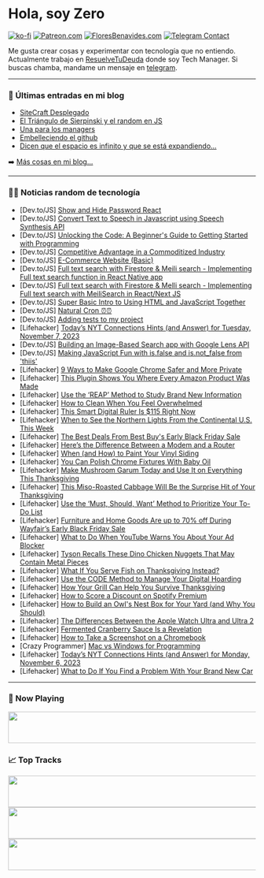 # Hola, soy Zero

[![ko-fi](https://ko-fi.com/img/githubbutton_sm.svg)](https://ko-fi.com/J3J4N0LUK)
[![Patreon.com](https://img.shields.io/endpoint.svg?url=https%3A%2F%2Fshieldsio-patreon.vercel.app%2Fapi%3Fusername%3Dzerodragon%26type%3Dpatrons&style=for-the-badge)](https://patreon.com/zerodragon)
[![FloresBenavides.com](https://img.shields.io/website?down_message=oops&label=MiBlog&style=for-the-badge&up_message=online&url=https%3A%2F%2Ffloresbenavides.com)](https://floresbenavides.com)
[![Telegram Contact](https://img.shields.io/badge/escr%C3%ADbeme-ZeroDragon-%2326A5E4?style=for-the-badge&logo=telegram)](https://t.me/zerodragon)

Me gusta crear cosas y experimentar con tecnología que no entiendo.
Actualmente trabajo en [ResuelveTuDeuda](http://github.com/resuelve) donde soy Tech Manager.
Si buscas chamba, mandame un mensaje en [telegram](https://t.me/zerodragon).

---

### 📕 Últimas entradas en mi blog
<!-- BLOG-POST-LIST:START -->
- [SiteCraft Desplegado](https://floresbenavides.com/sitecraft-desplegado/)
- [El Triángulo de Sierpinski y el random en JS](https://floresbenavides.com/el-triangulo-de-sierpinski-y-el-random-en-js/)
- [Una para los managers](https://floresbenavides.com/una-para-los-managers/)
- [Embelleciendo el github](https://floresbenavides.com/embelleciendo-el-github/)
- [Dicen que el espacio es infinito y que se está expandiendo…](https://floresbenavides.com/dicen-que-el-espacio-es-infinito-y-que-se-esta-expandiendo/)
<!-- BLOG-POST-LIST:END -->

➡️ [Más cosas en mi blog...](https://floresbenavides.com)

---

### 👨‍💻 Noticias random de tecnología
<!-- TECH-POSTS:START -->
- [Dev.to/JS] [Show and Hide Password React](https://dev.to/sanketbodake/show-and-hide-password-react-3ejl)
- [Dev.to/JS] [Convert Text to Speech in Javascript using Speech Synthesis API](https://dev.to/devsmitra/convert-text-to-speech-in-javascript-using-speech-synthesis-api-223g)
- [Dev.to/JS] [Unlocking the Code: A Beginner&#39;s Guide to Getting Started with Programming](https://dev.to/kenferio/unlocking-the-code-a-beginners-guide-to-getting-started-with-programming-4okd)
- [Dev.to/JS] [Competitive Advantage in a Commoditized Industry](https://dev.to/spwebdevs012/competitive-advantage-in-a-commoditized-industry-1086)
- [Dev.to/JS] [E-Commerce Website &lpar;Basic&rpar;](https://dev.to/spwebdevs012/e-commerce-website-basic-4f3b)
- [Dev.to/JS] [Full text search with Firestore &amp; Meili search - Implementing Full text search function in React Native app](https://dev.to/gautham495/full-text-search-with-firestore-meili-search-implementing-full-text-search-function-in-react-native-app-36bk)
- [Dev.to/JS] [Full text search with Firestore &amp; Melli search - Implementing Full text search with MeiliSearch in React/Next JS](https://dev.to/gautham495/full-text-search-with-firestore-melli-search-implementing-full-text-search-with-meilisearch-in-reactnext-js-2n42)
- [Dev.to/JS] [Super Basic Intro to Using HTML and JavaScript Together](https://dev.to/moosesharkgames/super-basic-intro-to-using-html-and-javascript-together-43mb)
- [Dev.to/JS] [Natural Cron ⏰⏰](https://dev.to/satyajitnayak/natural-cron-2l3o)
- [Dev.to/JS] [Adding tests to my project](https://dev.to/sdthaker/adding-tests-to-my-project-1l7k)
- [Lifehacker] [Today’s NYT Connections Hints &lpar;and Answer&rpar; for Tuesday, November 7, 2023](https://lifehacker.com/nyt-connections-answer-today-november-7-2023-1850994832)
- [Dev.to/JS] [Building an Image-Based Search app with Google Lens API](https://dev.to/serpapi/building-an-image-based-search-app-with-google-lens-api-1l55)
- [Dev.to/JS] [Making JavaScript Fun with is.false and is.not_false from &#39;thiis&#39;](https://dev.to/karbashevskyi/making-javascript-fun-with-isfalse-and-isnotfalse-from-thiis-kgp)
- [Lifehacker] [9 Ways to Make Google Chrome Safer and More Private](https://lifehacker.com/change-these-default-chrome-privacy-settings-1848561036)
- [Lifehacker] [This Plugin Shows You Where Every Amazon Product Was Made](https://lifehacker.com/this-plugin-shows-you-where-every-amazon-product-was-ma-1850995122)
- [Lifehacker] [Use the ‘REAP’ Method to Study Brand New Information](https://lifehacker.com/use-the-reap-method-for-studying-new-information-1850995271)
- [Lifehacker] [How to Clean When You Feel Overwhelmed](https://lifehacker.com/7-of-the-best-cleaning-methods-when-you-feel-overwhelme-1850029414)
- [Lifehacker] [This Smart Digital Ruler Is $115 Right Now](https://lifehacker.com/this-smart-digital-ruler-is-115-right-now-1850986817)
- [Lifehacker] [When to See the Northern Lights From the Continental U.S. This Week](https://lifehacker.com/when-to-see-the-northern-lights-from-the-continental-u-1850996264)
- [Lifehacker] [The Best Deals From Best Buy&#39;s Early Black Friday Sale](https://lifehacker.com/best-buys-black-friday-calendar-1850942632)
- [Lifehacker] [Here’s the Difference Between a Modem and a Router](https://lifehacker.com/here-s-the-difference-between-a-modem-and-a-router-1850995716)
- [Lifehacker] [When &lpar;and How&rpar; to Paint Your Vinyl Siding](https://lifehacker.com/when-and-how-to-paint-your-vinyl-siding-1850995472)
- [Lifehacker] [You Can Polish Chrome Fixtures With Baby Oil](https://lifehacker.com/macgyver-tip-polish-chrome-with-baby-oil-247098)
- [Lifehacker] [Make Mushroom Garum Today and Use It on Everything This Thanksgiving](https://lifehacker.com/mushroom-garum-recipe-1850994225)
- [Lifehacker] [This Miso-Roasted Cabbage Will Be the Surprise Hit of Your Thanksgiving](https://lifehacker.com/this-miso-roasted-cabbage-recipe-makes-the-perfect-than-1850994078)
- [Lifehacker] [Use the ‘Must, Should, Want’ Method to Prioritize Your To-Do List](https://lifehacker.com/use-the-must-should-want-method-to-prioritize-your-1850995165)
- [Lifehacker] [Furniture and Home Goods Are up to 70% off During Wayfair’s Early Black Friday Sale](https://lifehacker.com/furniture-and-home-goods-are-up-to-70-off-during-wayfa-1850991886)
- [Lifehacker] [What to Do When YouTube Warns You About Your Ad Blocker](https://lifehacker.com/youtube-ad-blocker-popup-1850934372)
- [Lifehacker] [Tyson Recalls These Dino Chicken Nuggets That May Contain Metal Pieces](https://lifehacker.com/tyson-recalls-these-dino-chicken-nuggets-that-may-conta-1850994941)
- [Lifehacker] [What If You Serve Fish on Thanksgiving Instead?](https://lifehacker.com/thanksgiving-fish-seafood-recipes-1850994120)
- [Lifehacker] [Use the CODE Method to Manage Your Digital Hoarding](https://lifehacker.com/use-the-code-method-to-manage-your-digital-hoarding-1850994152)
- [Lifehacker] [How Your Grill Can Help You Survive Thanksgiving](https://lifehacker.com/how-your-grill-can-help-you-survive-thanksgiving-1850994197)
- [Lifehacker] [How to Score a Discount on Spotify Premium](https://lifehacker.com/how-to-score-a-discount-on-spotify-premium-1850994502)
- [Lifehacker] [How to Build an Owl&#39;s Nest Box for Your Yard &lpar;and Why You Should&rpar;](https://lifehacker.com/how-to-build-an-owls-nest-box-for-your-yard-and-why-yo-1850993028)
- [Lifehacker] [The Differences Between the Apple Watch Ultra and Ultra 2](https://lifehacker.com/the-differences-between-the-apple-watch-ultra-and-ultra-1850990715)
- [Lifehacker] [Fermented Cranberry Sauce Is a Revelation](https://lifehacker.com/fermented-cranberry-sauce-recipe-1850990441)
- [Lifehacker] [How to Take a Screenshot on a Chromebook](https://lifehacker.com/how-to-take-a-screenshot-on-a-chromebook-1850990003)
- [Crazy Programmer] [Mac vs Windows for Programming](https://www.thecrazyprogrammer.com/2023/11/mac-vs-windows-for-programming.html)
- [Lifehacker] [Today’s NYT Connections Hints &lpar;and Answer&rpar; for Monday, November 6, 2023](https://lifehacker.com/nyt-connections-answer-today-november-6-2023-1850989804)
- [Lifehacker] [What to Do If You Find a Problem With Your Brand New Car](https://lifehacker.com/what-to-do-if-you-find-a-problem-with-your-brand-new-ca-1850992661)<!-- TECH-POSTS:END -->

---

### 🎵 Now Playing
<a href="https://spotify-now-playing-dun.vercel.app/now-playing?open"><img src="https://spotify-now-playing-dun.vercel.app/now-playing" width="540" height="64"></a>

### 📈 Top Tracks
<a href="https://spotify-now-playing-dun.vercel.app/top-tracks?i=1&open"><img src="https://spotify-now-playing-dun.vercel.app/top-tracks?i=1" width="540" height="64"></a>
<a href="https://spotify-now-playing-dun.vercel.app/top-tracks?i=2&open"><img src="https://spotify-now-playing-dun.vercel.app/top-tracks?i=2" width="540" height="64"></a>
<a href="https://spotify-now-playing-dun.vercel.app/top-tracks?i=3&open"><img src="https://spotify-now-playing-dun.vercel.app/top-tracks?i=3" width="540" height="64"></a>
